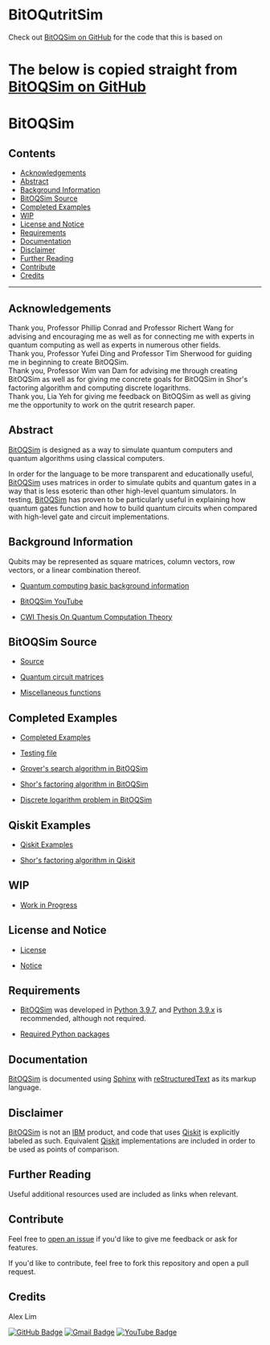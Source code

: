 # BitOQutritSim

Check out [BitOQSim on GitHub](https://github.com/AlexLim-Pro/BitOQSim) for the code that this is based on

# The below is copied straight from [BitOQSim on GitHub](https://github.com/AlexLim-Pro/BitOQSim)

# BitOQSim

## Contents

- [Acknowledgements](#Acknowledgements)
- [Abstract](#Abstract)
- [Background Information](#Background-Information)
- [BitOQSim Source](#BitOQSim-Source)
- [Completed Examples](#Completed-Examples)
- [WIP](#WIP)
- [License and Notice](#License-and-Notice)
- [Requirements](#Requirements)
- [Documentation](#Documentation)
- [Disclaimer](#Disclaimer)
- [Further Reading](#Further-Reading)
- [Contribute](#Contribute)
- [Credits](#Credits)

***

## Acknowledgements
Thank you, Professor Phillip Conrad and Professor Richert Wang for advising and
encouraging me as well as for connecting me with experts in quantum computing
as well as experts in numerous other fields.
<br />
Thank you, Professor Yufei Ding and Professor Tim Sherwood for guiding me in
beginning to create BitOQSim.
<br />
Thank you, Professor Wim van Dam for advising me through creating BitOQSim as
well as for giving me concrete goals for BitOQSim in Shor's factoring algorithm
and computing discrete logarithms.
<br />
Thank you, Lia Yeh for giving me feedback on BitOQSim as well as giving me the
opportunity to work on the qutrit research paper.

## Abstract

[BitOQSim](https://github.com/AlexLim-Pro/BitOQSim.git) is designed as a way to
simulate quantum computers and quantum algorithms using classical computers.

In order for the language to be more transparent and educationally useful,
[BitOQSim](https://github.com/AlexLim-Pro/BitOQSim.git) uses matrices in order
to simulate qubits and quantum gates in a way that is less esoteric than other
high-level quantum simulators.  In testing,
[BitOQSim](https://github.com/AlexLim-Pro/BitOQSim.git) has proven to be
particularly useful in explaining how quantum gates function and how to build
quantum circuits when compared with high-level gate and circuit
implementations.

## Background Information

Qubits may be represented as square matrices, column vectors, row vectors,
or a linear combination thereof.

* [Quantum computing basic background information](BACKGROUND.md)

* [BitOQSim YouTube](https://www.youtube.com/channel/UCky0mdk2W1a1gBzre_CYowQ)

* [CWI Thesis On Quantum Computation Theory](https://www.illc.uva.nl/Research/Publications/Dissertations/DS-2002-04.text.pdf)

## BitOQSim Source

* [Source](src)

* [Quantum circuit matrices](src/instruction/QuantumCircuitMatrix.py)

* [Miscellaneous functions](src/MiscFunctions.py)

## Completed Examples

* [Completed Examples](CompletedExamples)

* [Testing file](TestFile.py)

* [Grover's search algorithm in BitOQSim](CompletedExamples/GroverSearchAlgorithm.py)

* [Shor's factoring algorithm in BitOQSim](CompletedExamples/ShorFactoringAlgorithm.py)

* [Discrete logarithm problem in BitOQSim](CompletedExamples/ComputingDiscreteLogarithms.py)

## Qiskit Examples

* [Qiskit Examples](QiskitExamples)

* [Shor's factoring algorithm in Qiskit](QiskitExamples/QiskitShorFactoringAlgorithm.py)

## WIP

* [Work in Progress](WIP)

## License and Notice

* [License](LICENSE)

* [Notice](NOTICE)

## Requirements

* [BitOQSim](https://github.com/AlexLim-Pro/BitOQSim.git) was developed in
[Python 3.9.7](https://www.python.org/downloads/release/python-397/), and 
[Python 3.9.x](https://www.python.org/dev/peps/pep-0596/) is recommended,
although not required.

* [Required Python packages](requirement.txt)

## Documentation

[BitOQSim](https://github.com/AlexLim-Pro/BitOQSim.git) is documented using
[Sphinx](https://www.sphinx-doc.org/en/master/) with
[reStructuredText](https://docutils.sourceforge.io/rst.html)
as its markup language.

## Disclaimer

[BitOQSim](https://github.com/AlexLim-Pro/BitOQSim.git) is not an
[IBM](https://www.ibm.com/us-en/) product, and code that uses
[Qiskit](https://qiskit.org/) is explicitly labeled as such.  Equivalent
[Qiskit](https://qiskit.org/) implementations are included in order to be used
as points of comparison.

## Further Reading

Useful additional resources used are included as links when relevant.

## Contribute

Feel free to [open an issue](https://github.com/AlexLim-Pro/BitOQSim/issues/new)
if you'd like to give me feedback or ask for features.

If you'd like to contribute, feel free to fork this repository and open a pull
request.

## Credits

Alex Lim

[![GitHub Badge](https://img.shields.io/badge/GitHub-100000?style=for-the-badge&logo=github&logoColor=white)](https://github.com/AlexLim-Pro)
[![Gmail Badge](https://img.shields.io/badge/Gmail-D14836?style=for-the-badge&logo=gmail&logoColor=white)](mailto:alex@virtueware.com)
[![YouTube Badge](https://img.shields.io/badge/YouTube-%23FF0000.svg?style=for-the-badge&logo=YouTube&logoColor=white)](https://www.youtube.com/channel/UCky0mdk2W1a1gBzre_CYowQ)